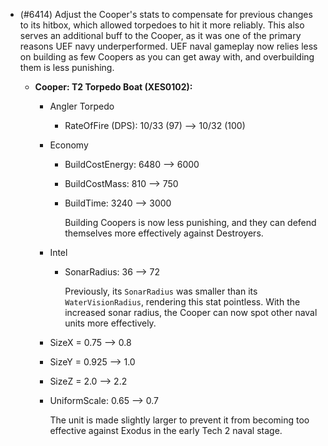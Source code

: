 - (#6414) Adjust the Cooper's stats to compensate for previous changes to its hitbox, which allowed torpedoes to hit it more reliably. This also serves an additional buff to the Cooper, as it was one of the primary reasons UEF navy underperformed. UEF naval gameplay now relies less on building as few Coopers as you can get away with, and overbuilding them is less punishing.
  
  - **Cooper: T2 Torpedo Boat (XES0102):**

    - Angler Torpedo
      - RateOfFire (DPS): 10/33 (97) --> 10/32 (100)
    
    - Economy
      - BuildCostEnergy: 6480 --> 6000
      - BuildCostMass: 810 --> 750
      - BuildTime: 3240 --> 3000
    
        Building Coopers is now less punishing, and they can defend themselves more effectively against Destroyers.

    - Intel
      - SonarRadius: 36 --> 72

        Previously, its `SonarRadius` was smaller than its `WaterVisionRadius`, rendering this stat pointless. With the increased sonar radius, the Cooper can now spot other naval units more effectively.

    - SizeX = 0.75 --> 0.8
    - SizeY = 0.925 --> 1.0
    - SizeZ = 2.0 --> 2.2
    - UniformScale: 0.65 --> 0.7

      The unit is made slightly larger to prevent it from becoming too effective against Exodus in the early Tech 2 naval stage.
